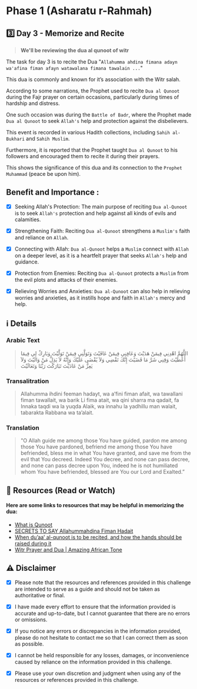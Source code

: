 # Phase 1 (Asharatu r-Rahmah)

## 3️⃣ Day 3 - Memorize and Recite

> **We'll be reviewing the dua al qunoot of witr**

The task for day 3 is to recite the Dua "`Allahumma ahdina fimana adayn wa'afina fiman afayn watawalana fimana tawalain ...`"

This dua is commonly and known for it’s association with the Witr salah.

According to some narrations, the Prophet used to recite `Dua al Qunoot` during the Fajr prayer on certain occasions, particularly during times of hardship and distress.

One such occasion was during the `Battle of Badr`, where the Prophet made `Dua al Qunoot` to seek `Allah's` help and protection against the disbelievers. 

This event is recorded in various Hadith collections, including `Sahih al-Bukhari` and `Sahih Muslim`.

Furthermore, it is reported that the Prophet taught `Dua al Qunoot` to his followers and encouraged them to recite it during their prayers. 

This shows the significance of this dua and its connection to the `Prophet Muhammad` (peace be upon him).



## Benefit and Importance :

- [x] Seeking Allah's Protection: The main purpose of reciting `Dua al-Qunoot` is to seek `Allah's` protection and help against all kinds of evils and calamities.
- [x] Strengthening Faith: Reciting `Dua al-Qunoot` strengthens a `Muslim's` faith and reliance on `Allah`.
- [x] Connecting with Allah: `Dua al-Qunoot` helps a `Muslim` connect with `Allah` on a deeper level, as it is a heartfelt prayer that seeks `Allah's` help and guidance.
- [x] Protection from Enemies: Reciting `Dua al-Qunoot` protects a `Muslim` from the evil plots and attacks of their enemies.
- [x] Relieving Worries and Anxieties: `Dua al-Qunoot` can also help in relieving worries and anxieties, as it instills hope and faith in `Allah's` mercy and help.


## ℹ️ Details


### Arabic Text

> اللَّهُمَّ اهْدِنِي فِيمَنْ هَدَيْتَ وَعَافِنِي فِيمَنْ عَافَيْتَ وَتَوَلَّنِي فِيمَنْ تَوَلَّيْتَ وَبَارِكْ لِي فِيمَا أَعْطَيْتَ
وَقِنِي شَرَّ مَا قَضَيْتَ إِنَّكَ تَقْضِي وَلاَ يُقْضَى عَلَيْكَ وَإِنَّهُ لاَ يَذِلُّ مَنْ وَالَيْتَ وَلاَ يَعِزُّ مَنْ عَادَيْتَ 
تَبَارَكْتَ رَبَّنَا وَتَعَالَيْتَ



### Transalitration

> Allahumma ihdini feeman hadayt, wa a’fini fiman afait, wa tawallani fiman tawallait, wa barik Li fima atait, wa qini sharra ma qadait,
> fa Innaka taqdi wa la yuqda Alaik, wa innahu la yadhillu man walait, tabarakta Rabbana wa ta’alait.



### Translation

> "O Allah guide me among those You have guided, pardon me among those You have pardoned, befriend me among those You have befriended,
bless me in what You have granted, and save me from the evil that You decreed. Indeed You decree, and none can pass decree, and none can pass decree upon You, 
indeed he is not humiliated whom You have befriended, blessed are You our Lord and Exalted.”



## 📒 Resources (Read or Watch) 
#### Here are some links to resources that may be helpful in memorizing the dua:

- [What is Qunoot](https://islamqa.info/en/answers/20031/what-is-qunut)
- [SECRETS TO SAY Allahummahdina Fiman Hadait](https://youtu.be/vIYJVuADFas)
- [When du’aa’ al-qunoot is to be recited, and how the hands should be raised during it](https://islamqa.info/en/answers/12311/when-duaa-al-qunoot-is-to-be-recited-and-how-the-hands-should-be-raised-during-it)
- [Witr Prayer and Dua | Amazing African Tone ](https://youtu.be/fQK240MSVYc?t=55)



## ⚠️ Disclaimer 

- [x] Please note that the resources and references provided in this challenge are intended to serve as a guide and should not be taken as authoritative or final. 

- [x] I have made every effort to ensure that the information provided is accurate and up-to-date, but I cannot guarantee that there are no errors or omissions.

- [x] If you notice any errors or discrepancies in the information provided, please do not hesitate to contact me so that I can correct them as soon as possible. 

- [x] I cannot be held responsible for any losses, damages, or inconvenience caused by reliance on the information provided in this challenge.

- [x] Please use your own discretion and judgment when using any of the resources or references provided in this challenge.
